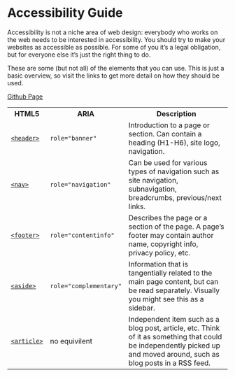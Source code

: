 Accessibility Guide
===================
Accessibility is not a niche area of web design: everybody who works on the web needs to be interested in accessibility. You should try to make your websites as accessible as possible. For some of you it’s a legal obligation, but for everyone else it’s just the right thing to do.

These are some (but not all) of the elements that you can use. This is just a basic overview, so visit the links to get more detail on how they should be used.

[Github Page](http://ernesto-valdes.github.io/accessibility-guide)

<table>
<tbody>
<tr>
<th>HTML5</th>
<th>ARIA</th>
<th>Description</th>
</tr>
<tr>
<td><a href="http://html5doctor.com/the-header-element/"><code>&lt;header&gt;</code></a></td>
<td><code>role="banner"</code></td>
<td>Introduction to a page or section. Can contain a heading (H1-H6), site logo, navigation.</td>
</tr>
<tr>
<td><a href="http://html5doctor.com/nav-element/"><code>&lt;nav&gt;</code></a></td>
<td><code>role="navigation"</code></td>
<td>Can be used for various types of navigation such as site navigation, subnavigation, breadcrumbs, previous/next links.</td>
</tr>
<tr>
<td><a href="http://html5doctor.com/the-footer-element-update/"><code>&lt;footer&gt;</code></a></td>
<td><code>role="contentinfo"</code></td>
<td>Describes the page or a section of the page. A page’s footer may contain author name, copyright info, privacy policy, etc.</td>
</tr>
<tr>
<td><a href="http://html5doctor.com/aside-revisited/"><code>&lt;aside&gt;</code></a></td>
<td><code>role="complementary"</code></td>
<td>Information that is tangentially related to the main page content, but can be read separately. Visually you might see this as a sidebar.</td>
</tr>
<tr>
<td><a href="http://html5doctor.com/the-article-element/"><code>&lt;article&gt;</code></a></td>
<td>no equivilent</td>
<td>Independent item such as a blog post, article, etc. Think of it as something that could be independently picked up and moved around, such as blog posts in a RSS feed.</td>
</tr>
</tbody>
</table>
